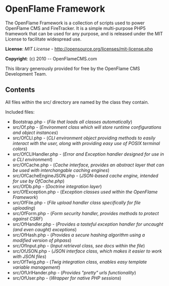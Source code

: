 # OpenFlame Framework

The OpenFlame Framework is a collection of scripts used to power OpenFlame CMS and FireTracker. It is a simple multi-purpose PHP5 framework that can be used for any purpose, and is released under the MIT License to facilitate widespread use.

**License**: *MIT License* - <http://opensource.org/licenses/mit-license.php>

**Copyright**: (c) 2010 -- OpenFlameCMS.com

This library generously provided for free by the OpenFlame CMS Development Team.

## Contents

All files within the src/ directory are named by the class they contain.

Included files:

* Bootstrap.php - (*File that loads all classes automatically*)
* src/Of.php - (*Environment class which will store runtime configurations and object instances*)
* src/OfCLI.php - (*CLI environment object providing methods to easily interact with the user, along with providing easy use of POSIX terminal colors*)
* src/OfCLIHandler.php - (*Error and Exception handler designed for use in a CLI environment*)
* src/OfCache.php - (*Cache interface, provides an abstract layer that can be used with interchangable caching engines*)
* src/OfCacheEngineJSON.php - (*JSON-based cache engine, intended for use by OfCache.php*)
* src/OfDb.php - (*Doctrine integration layer*)
* src/OfException.php - (*Exception classes used within the OpenFlame Framework*)
* src/OfFile.php - (*File upload handler class specifically for file uploading*)
* src/OfForm.php - (*Form security handler, provides methods to protect against CSRF*)
* src/OfHandler.php - (*Provides a tasteful exception handler for uncaught (and even caught) exceptions*)
* src/OfHash.php - (*Provides a secure hashing algorithm using a modified version of phpass*)
* src/OfInput.php - (*Input retrieval class, see docs within the file*)
* src/OfJSON.php - (*JSON interface class, which makes it easier to work with JSON files*)
* src/OfTwig.php - (*Twig integration class, enables easy template variable management*)
* src/OfUrlHander.php - (*Provides "pretty" urls functionality*)
* src/OfUser.php - (*Wrapper for native PHP sessions*)
